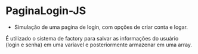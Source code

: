 # PaginaLogin-JS
- Simulação de uma pagina de login, com opções de criar conta e logar. 

É utilizado o sistema de factory para salvar as informações do usuário (login e senha) em uma variavel e posteriormente armazenar em uma array.
